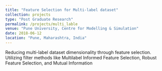 ```yaml
---
title: "Feature Selection for Multi-label dataset"
collection: projects
type: "Post Graduate Research"
permalink: /projects/multi_lable
venue: "Pune University, Centre for Modelling & Simulation"
date: 2018-06-12
location: "Pune, Maharashtra, India"
---
```


Reducing multi-label dataset dimensionality through feature selection. Utilizing filter methods like Multilabel Informed Feature Selection, Robust Feature Selection, and Mutual Information

<!-- Heading 1
======

Heading 2
======

Heading 3
====== -->